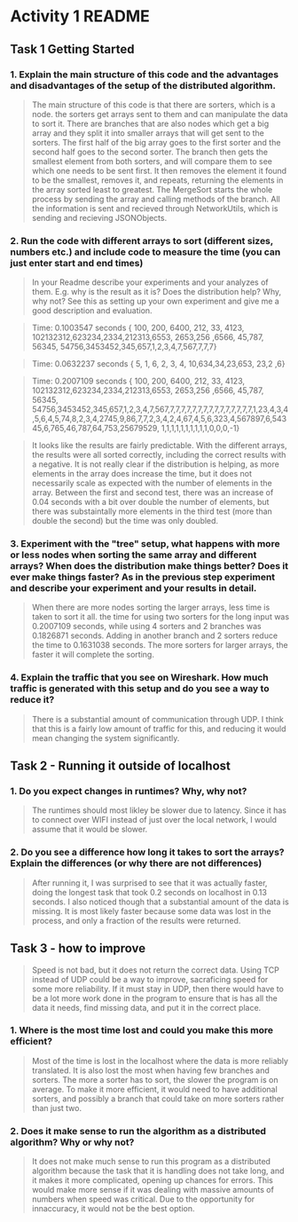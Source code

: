 # Activity 1 README

## Task 1 Getting Started

### 1. Explain the main structure of this code and the advantages and disadvantages of the setup of the distributed algorithm.

>The main structure of this code is that there are sorters, which is a node. the sorters get arrays sent to them and can manipulate the data to sort it. There are branches that are also nodes which get a big array and they split it into smaller arrays that will get sent to the sorters. The first half of the big array goes to the first sorter and the second half goes to the second sorter. The branch then gets the smallest element from both sorters, and will compare them to see which one needs to be sent first. It then removes the element it found to be the smallest, removes it, and repeats, returning the elements in the array sorted least to greatest. The MergeSort starts the whole process by sending the array and calling methods of the branch. All the information is sent and recieved through NetworkUtils, which is sending and recieving JSONObjects.


### 2. Run the code with different arrays to sort (different sizes, numbers etc.) and include code to measure the time (you can just enter start and end times)

> In your Readme describe your experiments and your analyzes of them. E.g. why is the result as it is? Does the distribution help? Why, why not? See this as setting up your own experiment and give me a good description and evaluation.

> Time: 0.1003547 seconds { 100, 200, 6400, 212, 33, 4123, 102132312,623234,2334,212313,6553, 2653,256 ,6566, 45,787, 56345, 54756,3453452,345,657,1,2,3,4,7,567,7,7,7} 

> Time: 0.0632237 seconds { 5, 1, 6, 2, 3, 4, 10,634,34,23,653, 23,2 ,6}

> Time: 0.2007109 seconds { 100, 200, 6400, 212, 33, 4123, 102132312,623234,2334,212313,6553, 2653,256 ,6566, 45,787, 56345, 54756,3453452,345,657,1,2,3,4,7,567,7,7,7,7,7,7,7,7,7,7,7,7,7,7,7,1,23,4,3,4,5,6,4,5,74,8,2,3,4,2745,9,86,7,7,2,3,4,2,4,67,4,5,6,323,4,567897,6,54345,6,765,46,787,64,753,25679529, 1,1,1,1,1,1,1,1,1,1,0,0,0,-1}

> It looks like the results are fairly predictable. With the different arrays, the results were all sorted correctly, including the correct results with a negative. It is not really clear if the distribution is helping, as more elements in the array does increase the time, but it does not necessarily scale as expected with the number of elements in the array. Between the first and second test, there was an increase of 0.04 seconds with a bit over double the number of elements, but there was substaintally more elements in the third test (more than double the second) but the time was only doubled.

### 3. Experiment with the "tree" setup, what happens with more or less nodes when sorting the same array and different arrays? When does the distribution make things better? Does it ever make things faster? As in the previous step experiment and describe your experiment and your results in detail.

> When there are more nodes sorting the larger arrays, less time is taken to sort it all. the time for using two sorters for the long input was 0.2007109 seconds, while using 4 sorters and 2 branches was 0.1826871 seconds. Adding in another branch and 2 sorters reduce the time to 0.1631038 seconds. The more sorters for larger arrays, the faster it will complete the sorting.

### 4. Explain the traffic that you see on Wireshark. How much traffic is generated with this setup and do you see a way to reduce it?

> There is a substantial amount of communication through UDP. I think that this is a fairly low amount of traffic for this, and reducing it would mean changing the system significantly.

## Task 2 - Running it outside of localhost

### 1. Do you expect changes in runtimes? Why, why not?

>The runtimes should most likley be slower due to latency. Since it has to connect over WIFI instead of just over the local network, I would assume that it would be slower.

### 2. Do you see a difference how long it takes to sort the arrays? Explain the differences (or why there are not differences)

> After running it, I was surprised to see that it was actually faster, doing the longest task that took 0.2 seconds on localhost in 0.13 seconds. I also noticed though that a substantial amount of the data is missing. It is most likely faster because some data was lost in the process, and only a fraction of the results were returned.

## Task 3 - how to improve

> Speed is not bad, but it does not return the correct data. Using TCP instead of UDP could be a way to improve, sacraficing speed for some more reliability. If it must stay in UDP, then there would have to be a lot more work done in the program to ensure that is has all the data it needs, find missing data, and put it in the correct place.

### 1. Where is the most time lost and could you make this more efficient?

> Most of the time is lost in the localhost where the data is more reliably translated. It is also lost the most when having few branches and sorters. The more a sorter has to sort, the slower the program is on average. To make it more efficient, it would need to have additional sorters, and possibly a branch that could take on more sorters rather than just two.

### 2. Does it make sense to run the algorithm as a distributed algorithm? Why or why not?

> It does not make much sense to run this program as a distributed algorithm because the task that it is handling does not take long, and it makes it more complicated, opening up chances for errors. This would make more sense if it was dealing with massive amounts of numbers when speed was critical. Due to the opportunity for innaccuracy, it would not be the best option.




